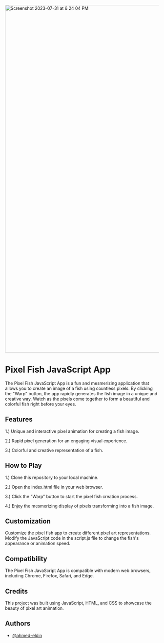 
<img width="1135" alt="Screenshot 2023-07-31 at 6 24 04 PM" src="https://github.com/ahmed-eldin/pixel-fish-js/assets/111728755/998217af-fbd4-4617-9a7c-fb6b307b83ae">



# Pixel Fish JavaScript App

The Pixel Fish JavaScript App is a fun and mesmerizing application that allows you to create an image of a fish using countless pixels. By clicking the "Warp" button, the app rapidly generates the fish image in a unique and creative way. Watch as the pixels come together to form a beautiful and colorful fish right before your eyes.

## Features

1.) Unique and interactive pixel animation for creating a fish image.

2.) Rapid pixel generation for an engaging visual experience.

3.) Colorful and creative representation of a fish.
## How to Play

1.) Clone this repository to your local machine.

2.) Open the index.html file in your web browser.

3.) Click the "Warp" button to start the pixel fish creation process.

4.) Enjoy the mesmerizing display of pixels transforming into a fish image.
## Customization

Customize the pixel fish app to create different pixel art representations. Modify the JavaScript code in the script.js file to change the fish's appearance or animation speed.
## Compatibility

The Pixel Fish JavaScript App is compatible with modern web browsers, including Chrome, Firefox, Safari, and Edge.
## Credits

This project was built using JavaScript, HTML, and CSS to showcase the beauty of pixel art animation.
## Authors

- [@ahmed-eldin](https://www.github.com/ahmed-eldin)
